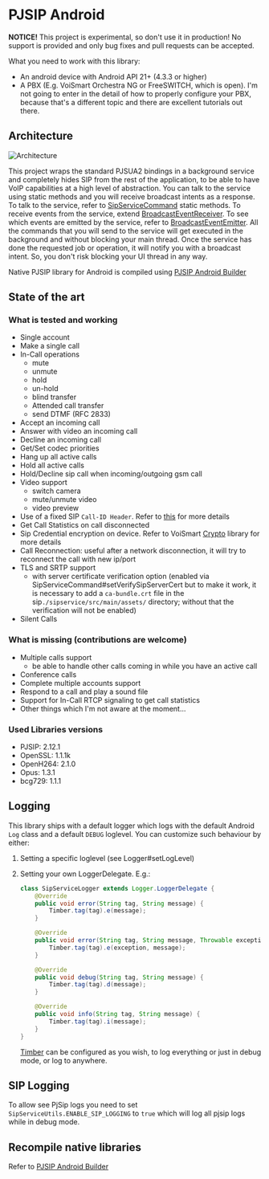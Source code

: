 # PJSIP Android

**NOTICE!** This project is experimental, so don't use it in production! No support is provided and only bug fixes and pull requests can be accepted.

What you need to work with this library:

- An android device with Android API 21+ (4.3.3 or higher)
- A PBX (E.g. VoiSmart Orchestra NG or FreeSWITCH, which is open). I'm not going to enter in the detail of how to properly configure your PBX, because that's a different topic and there are excellent tutorials out there.

## Architecture

![Architecture](https://github.com/VoiSmart/pjsip-android/blob/master/pjsip-android.png "Architecture")

This project wraps the standard PJSUA2 bindings in a background service and completely hides SIP from the rest of the application, to be able to have VoIP capabilities at a high level of abstraction. You can talk to the service using static methods and you will receive broadcast intents as a response. To talk to the service, refer to [SipServiceCommand](https://github.com/VoiSmart/pjsip-android/blob/master/sipservice/src/main/java/net/gotev/sipservice/SipServiceCommand.java) static methods. To receive events from the service, extend [BroadcastEventReceiver](https://github.com/VoiSmart/pjsip-android/blob/master/sipservice/src/main/java/net/gotev/sipservice/BroadcastEventReceiver.java). To see which events are emitted by the service, refer to [BroadcastEventEmitter](https://github.com/VoiSmart/pjsip-android/blob/master/sipservice/src/main/java/net/gotev/sipservice/BroadcastEventEmitter.java). All the commands that you will send to the service will get executed in the background and without blocking your main thread. Once the service has done the requested job or operation, it will notify you with a broadcast intent. So, you don't risk blocking your UI thread in any way.

Native PJSIP library for Android is compiled using [PJSIP Android Builder](https://github.com/VoiSmart/pjsip-android-builder)

## State of the art

### What is tested and working

- Single account
- Make a single call
- In-Call operations
  - mute
  - unmute
  - hold
  - un-hold
  - blind transfer
  - Attended call transfer
  - send DTMF (RFC 2833)
- Accept an incoming call
- Answer with video an incoming call
- Decline an incoming call
- Get/Set codec priorities
- Hang up all active calls
- Hold all active calls
- Hold/Decline sip call when incoming/outgoing gsm call
- Video support
  - switch camera
  - mute/unmute video
  - video preview
- Use of a fixed SIP `Call-ID Header`. Refer to [this](https://github.com/VoiSmart/pjsip-android-builder/tree/master/patches/fixed_callid) for more details
- Get Call Statistics on call disconnected
- Sip Credential encryption on device. Refer to VoiSmart [Crypto](https://github.com/VoiSmart/crypto) library for more details
- Call Reconnection: useful after a network disconnection, it will try to reconnect the call with new ip/port
- TLS and SRTP support
  - with server certificate verification option (enabled via SipServiceCommand#setVerifySipServerCert but to make it work, it is necessary to add a `ca-bundle.crt` file in the sip`./sipservice/src/main/assets/` directory; without that the verification will not be enabled)
- Silent Calls

### What is missing (contributions are welcome)

- Multiple calls support
  - be able to handle other calls coming in while you have an active call
- Conference calls
- Complete multiple accounts support
- Respond to a call and play a sound file
- Support for In-Call RTCP signaling to get call statistics
- Other things which I'm not aware at the moment...

### Used Libraries versions

- PJSIP: 2.12.1
- OpenSSL: 1.1.1k
- OpenH264: 2.1.0
- Opus: 1.3.1
- bcg729: 1.1.1

## Logging

This library ships with a default logger which logs with the default Android `Log` class and a default `DEBUG` loglevel.
You can customize such behaviour by either:

1. Setting a specific loglevel (see Logger#setLogLevel)
2. Setting your own LoggerDelegate. E.g.:

    ```java
    class SipServiceLogger extends Logger.LoggerDelegate {
        @Override
        public void error(String tag, String message) {
            Timber.tag(tag).e(message);
        }

        @Override
        public void error(String tag, String message, Throwable exception) {
            Timber.tag(tag).e(exception, message);
        }

        @Override
        public void debug(String tag, String message) {
            Timber.tag(tag).d(message);
        }

        @Override
        public void info(String tag, String message) {
            Timber.tag(tag).i(message);
        }
    }
    ```

   [Timber](https://github.com/JakeWharton/timber) can be configured as you wish, to log everything or just in debug mode, or log to anywhere.

## SIP Logging

To allow see PjSip logs you need to set `SipServiceUtils.ENABLE_SIP_LOGGING` to `true` which will log all pjsip logs while in debug mode.

## Recompile native libraries

Refer to [PJSIP Android Builder](https://github.com/VoiSmart/pjsip-android-builder)
